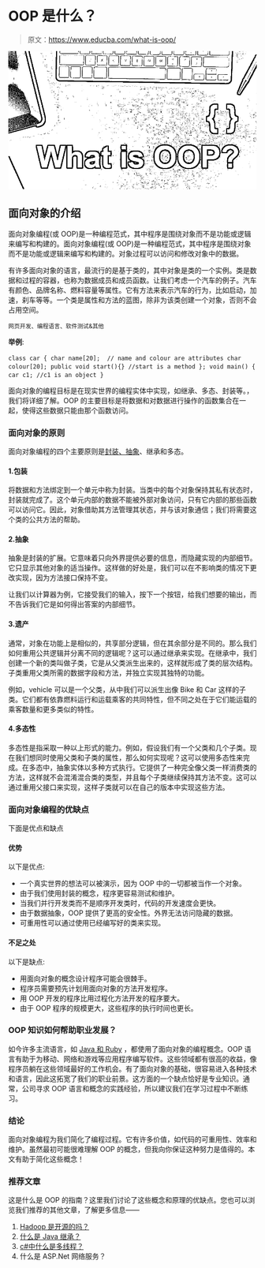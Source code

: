 # OOP 是什么？

> 原文：<https://www.educba.com/what-is-oop/>

![What is OOP](img/4257dd3d311a882e9b5663b76ea16901.png)



## 面向对象的介绍

面向对象编程(或 OOP)是一种编程范式，其中程序是围绕对象而不是功能或逻辑来编写和构建的。面向对象编程(或 OOP)是一种编程范式，其中程序是围绕对象而不是功能或逻辑来编写和构建的。对象过程可以访问和修改对象中的数据。

有许多面向对象的语言，最流行的是基于类的，其中对象是类的一个实例。类是数据和过程的容器，也称为数据成员和成员函数。让我们考虑一个汽车的例子。汽车有颜色、品牌名称、燃料容量等属性。它有方法来表示汽车的行为，比如启动，加速，刹车等等。一个类是属性和方法的蓝图，除非为该类创建一个对象，否则不会占用空间。

<small>网页开发、编程语言、软件测试&其他</small>

**举例**:

`class car
{
char name[20];  // name and colour are attributes
char colour[20];
public void start(){} //start is a method
};
void main()
{
car c1; //c1 is an object
}`

面向对象的编程目标是在现实世界的编程实体中实现，如继承、多态、封装等。，我们将详细了解。OOP 的主要目标是将数据和对数据进行操作的函数集合在一起，使得这些数据只能由那个函数访问。

### 面向对象的原则

面向对象编程的四个主要原则是[封装、抽象](https://www.educba.com/abstraction-vs-encapsulation/)、继承和多态。

#### 1.包装

将数据和方法绑定到一个单元中称为封装。当类中的每个对象保持其私有状态时，封装就完成了。这个单元内部的数据不能被外部对象访问，只有它内部的那些函数可以访问它。因此，对象借助其方法管理其状态，并与该对象通信；我们将需要这个类的公共方法的帮助。

#### 2.抽象

抽象是封装的扩展。它意味着只向外界提供必要的信息，而隐藏实现的内部细节。它只显示其他对象的适当操作。这样做的好处是，我们可以在不影响类的情况下更改实现，因为方法接口保持不变。

让我们以计算器为例，它接受我们的输入，按下一个按钮，给我们想要的输出，而不告诉我们它是如何得出答案的内部细节。

#### 3.遗产

通常，对象在功能上是相似的，共享部分逻辑，但在其余部分是不同的。那么我们如何重用公共逻辑并分离不同的逻辑呢？这可以通过继承来实现。在继承中，我们创建一个新的类叫做子类，它是从父类派生出来的，这样就形成了类的层次结构。子类重用父类所需的数据字段和方法，并独立实现其独特的功能。

例如，vehicle 可以是一个父类，从中我们可以派生出像 Bike 和 Car 这样的子类。它们都有依靠燃料运行和运载乘客的共同特性，但不同之处在于它们能运载的乘客数量和更多类似的特性。

#### 4.多态性

多态性是指采取一种以上形式的能力。例如，假设我们有一个父类和几个子类。现在我们想同时使用父类和子类的属性，那么如何实现呢？这可以使用多态性来完成。在多态中，抽象实体以多种方式执行。它提供了一种完全像父类一样消费类的方法，这样就不会混淆混合类的类型，并且每个子类继续保持其方法不变。这可以通过重用父接口来实现，这样子类就可以在自己的版本中实现这些方法。

### 面向对象编程的优缺点

下面是优点和缺点

#### 优势

以下是优点:

*   一个真实世界的想法可以被演示，因为 OOP 中的一切都被当作一个对象。
*   由于我们使用封装的概念，程序更容易测试和维护。
*   当我们并行开发类而不是顺序开发类时，代码的开发速度会更快。
*   由于数据抽象，OOP 提供了更高的安全性。外界无法访问隐藏的数据。
*   可重用性可以通过使用已经编写好的类来实现。

#### 不足之处

以下是缺点:

*   用面向对象的概念设计程序可能会很棘手。
*   程序员需要预先计划用面向对象的方法开发程序。
*   用 OOP 开发的程序比用过程化方法开发的程序要大。
*   由于 OOP 程序的规模更大，这些程序的执行时间也更长。

### OOP 知识如何帮助职业发展？

如今许多主流语言，如 [Java 和 Ruby](https://www.educba.com/java-vs-ruby/) ，都使用了面向对象的编程概念。OOP 语言有助于为移动、网络和游戏等应用程序编写软件。这些领域都有很高的收益，像程序员躺在这些领域最好的工作机会。有了面向对象的基础，很容易进入各种技术和语言，因此这拓宽了我们的职业前景。这方面的一个缺点恰好是专业知识。通常，公司寻求 OOP 语言和概念的实践经验，所以建议我们在学习过程中不断练习。

### 结论

面向对象编程为我们简化了编程过程。它有许多价值，如代码的可重用性、效率和维护。虽然最初可能很难理解 OOP 的概念，但我向你保证这种努力是值得的。本文有助于简化这些概念！

### 推荐文章

这是什么是 OOP 的指南？这里我们讨论了这些概念和原理的优缺点。您也可以浏览我们推荐的其他文章，了解更多信息——

1.  [Hadoop 是开源的吗？](https://www.educba.com/is-hadoop-open-source/)
2.  [什么是 Java 继承？](https://www.educba.com/what-is-java-inheritance/)
3.  [c#中什么是多线程？](https://www.educba.com/what-is-multithreading-in-c-sharp/)
4.  什么是 ASP.Net 网络服务？





